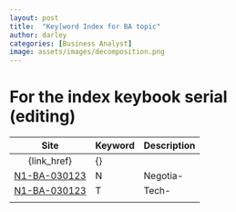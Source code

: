 ```yaml
---
layout: post
title:  "Key[word Index for BA topic"
author: darley
categories: [Business Analyst]
image: assets/images/decomposition.png
---
```

# For the index keybook serial (editing)

|                                 Site                                 | Keyword | Description |
| :-------------------------------------------------------------------: | ------- | ----------- |
|                              {link_href}                              | {}      |             |
| [N1-BA-030123](https://blog.darleigh.com/The-principles-in-Negotiation/) | N       | Negotia-    |
|             [N1-BA-030123](/The-principles-in-Negotiation/)             | T       | Tech-       |
|                                                                      |         |             |
